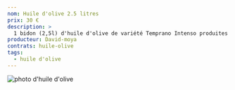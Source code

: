 ```yaml
---
nom: Huile d'olive 2.5 litres
prix: 30 €
description: >
  1 bidon (2,5l) d'huile d'olive de variété Temprano Intenso produites à Valence (Espagne)
producteur: David-moya
contrats: huile-olive
tags: 
  - huile d'olive
---
```


![photo d'huile d'olive](huile-olive.jpg)
